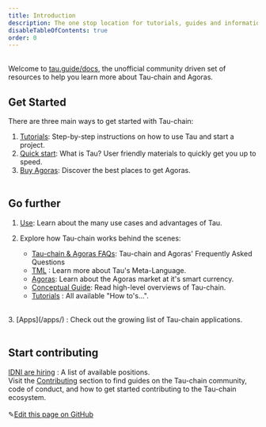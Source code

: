 ```yaml
---
title: Introduction
description: The one stop location for tutorials, guides and information about Tau-chain and Agoras
disableTableOfContents: true
order: 0
---
```


<br>Welcome to [tau.guide/docs](tau.guide/documents), the unofficial community driven set of resources to help you learn more about 
Tau-chain and Agoras.<br>

## Get Started

There are three main ways to get started with Tau-chain:<br>

1. [Tutorials](/docs/Tutorials/): Step-by-step instructions on how to use Tau and start a project. <br>
2. [Quick start](/docs/quick-start/): What is Tau? User friendly materials to quickly get you up to speed.  <br>
3. [Buy Agoras](/docs/Tutorials/step-by-step-guide-how-to-buy-agoras/): Discover the best places to get Agoras. <br><br>

## Go further

1. [Use](/docs/what-is-tauchain-tau/#insbusinessuse-casesins): Learn about the many use cases and advantages of Tau.<br>

2. Explore how Tau-chain works behind the scenes:

   - [Tau-chain & Agoras FAQs](/docs/tauchain-agoras-faqs): Tau-chain and Agoras' Frequently Asked Questions
   - [TML](/docs/what-is-tauchain-tau/#tml) : Learn more about Tau's Meta-Language.
   - [Agoras](/docs/what-is-tauchain-tau#agoras): Learn about the Agoras market at it's smart currency.
   - [Conceptual Guide](/docs/tau-conceptual-guide): Read high-level overviews of Tau-chain.
   - [Tutorials](/docs/Tutorials) : All available "How to's...". <br>
<br>
3. [Apps](/apps/) : Check out the growing list of Tau-chain applications.<br><br>

## Start contributing

[IDNI are hiring](http://www.idni.org/careers/) : A list of available positions.<br>
Visit the [Contributing](https://github.com/TauGuide/tau-guide-documents) section to find guides on the Tau-chain community, code of conduct, and how to get started contributing to the Tau-chain ecosystem.
<br><br>
✎[Edit this page on GitHub](https://github.com/TauGuide/tau-guide-documents/tree/master/docs)
